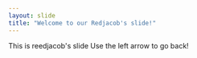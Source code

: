```yaml
---
layout: slide
title: "Welcome to our Redjacob's slide!"
---
```

This is reedjacob's slide
Use the left arrow to go back!
